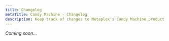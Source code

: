 ```yaml
---
title: Changelog
metaTitle: Candy Machine - Changelog
description: Keep track of changes to Metaplex's Candy Machine product.
---
```


_Coming soon..._
